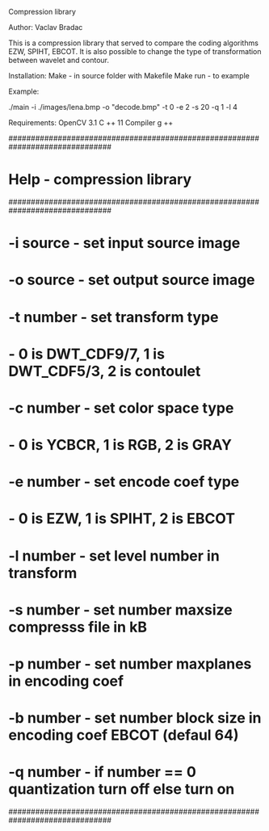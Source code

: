 Compression library

Author: Vaclav Bradac

This is a compression library that served to compare the coding algorithms EZW, SPIHT, EBCOT. It is also possible to change the type of transformation between wavelet and contour.

Installation:
Make - in source folder with Makefile
Make run - to example

Example:

./main -i ./images/lena.bmp -o "decode.bmp" -t 0 -e 2 -s 20 -q 1 -l 4


Requirements:
OpenCV 3.1
C ++ 11
Compiler g ++


###############################################################################
# Help  - compression library                                                 #
###############################################################################
# -i  source - set input source image                                         #
# -o  source - set output source image                                        #
# -t  number - set transform type                                             #
#         - 0 is DWT_CDF9/7, 1 is DWT_CDF5/3, 2 is contoulet                  #
# -c  number - set color space type                                           #
#         - 0 is YCBCR, 1 is RGB, 2 is  GRAY                                  #
# -e  number - set encode coef type                                           #
#         - 0 is EZW, 1 is SPIHT, 2 is EBCOT                                  #
# -l  number - set level number in transform                                  #
# -s  number - set number maxsize compresss file in kB                        #
# -p  number - set number maxplanes in encoding coef                          #
# -b  number - set number block size in encoding coef EBCOT (defaul 64)       #
# -q  number - if number == 0 quantization turn off else turn on              #
###############################################################################

